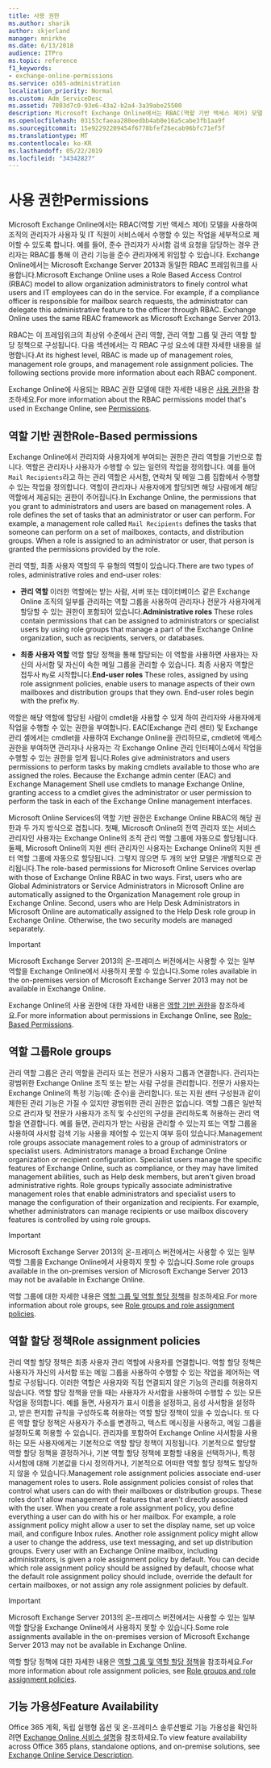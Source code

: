 ```yaml
---
title: 사용 권한
ms.author: sharik
author: skjerland
manager: mnirkhe
ms.date: 6/13/2018
audience: ITPro
ms.topic: reference
f1_keywords:
- exchange-online-permissions
ms.service: o365-administration
localization_priority: Normal
ms.custom: Adm_ServiceDesc
ms.assetid: 7803d7c0-93e6-43a2-b2a4-3a39abe25500
description: Microsoft Exchange Online에서는 RBAC(역할 기반 액세스 제어) 모델을 사용하여 조직의 관리자가 사용자 및 IT 직원이 서비스에서 수행할 수 있는 작업을 세부적으로 제어할 수 있도록 합니다. 예를 들어, 준수 관리자가 사서함 검색 요청을 담당하는 경우 관리자는 RBAC를 통해 이 관리 기능을 준수 관리자에게 위임할 수 있습니다. Exchange Online에서는 Microsoft Exchange Server 2013과 동일한 RBAC 프레임워크를 사용합니다.
ms.openlocfilehash: 03153cfaeaa280eedbb4ab0e16a5cabe3fb1aa9f
ms.sourcegitcommit: 15e92292209454f6778bfef26ecab96bfc71ef5f
ms.translationtype: MT
ms.contentlocale: ko-KR
ms.lasthandoff: 05/22/2019
ms.locfileid: "34342827"
---
```

# <a name="permissions"></a><span data-ttu-id="133c8-105">사용 권한</span><span class="sxs-lookup"><span data-stu-id="133c8-105">Permissions</span></span>

<span data-ttu-id="133c8-p102">Microsoft Exchange Online에서는 RBAC(역할 기반 액세스 제어) 모델을 사용하여 조직의 관리자가 사용자 및 IT 직원이 서비스에서 수행할 수 있는 작업을 세부적으로 제어할 수 있도록 합니다. 예를 들어, 준수 관리자가 사서함 검색 요청을 담당하는 경우 관리자는 RBAC를 통해 이 관리 기능을 준수 관리자에게 위임할 수 있습니다. Exchange Online에서는 Microsoft Exchange Server 2013과 동일한 RBAC 프레임워크를 사용합니다.</span><span class="sxs-lookup"><span data-stu-id="133c8-p102">Microsoft Exchange Online uses a Role Based Access Control (RBAC) model to allow organization administrators to finely control what users and IT employees can do in the service. For example, if a compliance officer is responsible for mailbox search requests, the administrator can delegate this administrative feature to the officer through RBAC. Exchange Online uses the same RBAC framework as Microsoft Exchange Server 2013.</span></span> 
  
<span data-ttu-id="133c8-p103">RBAC는 이 프레임워크의 최상위 수준에서 관리 역할, 관리 역할 그룹 및 관리 역할 할당 정책으로 구성됩니다. 다음 섹션에서는 각 RBAC 구성 요소에 대한 자세한 내용을 설명합니다.</span><span class="sxs-lookup"><span data-stu-id="133c8-p103">At its highest level, RBAC is made up of management roles, management role groups, and management role assignment policies. The following sections provide more information about each RBAC component.</span></span>
  
<span data-ttu-id="133c8-111">Exchange Online에 사용되는 RBAC 권한 모델에 대한 자세한 내용은 [사용 권한](https://go.microsoft.com/fwlink/p/?LinkId=271935)을 참조하세요.</span><span class="sxs-lookup"><span data-stu-id="133c8-111">For more information about the RBAC permissions model that's used in Exchange Online, see [Permissions](https://go.microsoft.com/fwlink/p/?LinkId=271935).</span></span>
  
## <a name="role-based-permissions"></a><span data-ttu-id="133c8-112">역할 기반 권한</span><span class="sxs-lookup"><span data-stu-id="133c8-112">Role-Based permissions</span></span>

<span data-ttu-id="133c8-p104">Exchange Online에서 관리자와 사용자에게 부여되는 권한은 관리 역할을 기반으로 합니다. 역할은 관리자나 사용자가 수행할 수 있는 일련의 작업을 정의합니다. 예를 들어  `Mail Recipients`라고 하는 관리 역할은 사서함, 연락처 및 메일 그룹 집합에서 수행할 수 있는 작업을 정의합니다. 역할이 관리자나 사용자에게 할당되면 해당 사람에게 해당 역할에서 제공되는 권한이 주어집니다.</span><span class="sxs-lookup"><span data-stu-id="133c8-p104">In Exchange Online, the permissions that you grant to administrators and users are based on management roles. A role defines the set of tasks that an administrator or user can perform. For example, a management role called  `Mail Recipients` defines the tasks that someone can perform on a set of mailboxes, contacts, and distribution groups. When a role is assigned to an administrator or user, that person is granted the permissions provided by the role.</span></span> 
  
<span data-ttu-id="133c8-117">관리 역할, 최종 사용자 역할의 두 유형의 역할이 있습니다.</span><span class="sxs-lookup"><span data-stu-id="133c8-117">There are two types of roles, administrative roles and end-user roles:</span></span>
  
- <span data-ttu-id="133c8-118">**관리 역할** 이러한 역할에는 받는 사람, 서버 또는 데이터베이스 같은 Exchange Online 조직의 일부를 관리하는 역할 그룹을 사용하여 관리자나 전문가 사용자에게 할당할 수 있는 권한이 포함되어 있습니다.</span><span class="sxs-lookup"><span data-stu-id="133c8-118">**Administrative roles** These roles contain permissions that can be assigned to administrators or specialist users by using role groups that manage a part of the Exchange Online organization, such as recipients, servers, or databases.</span></span> 
    
- <span data-ttu-id="133c8-p105">**최종 사용자 역할** 역할 할당 정책을 통해 할당되는 이 역할을 사용하면 사용자는 자신의 사서함 및 자신이 속한 메일 그룹을 관리할 수 있습니다. 최종 사용자 역할은 접두사  `My`로 시작합니다.</span><span class="sxs-lookup"><span data-stu-id="133c8-p105">**End-user roles** These roles, assigned by using role assignment policies, enable users to manage aspects of their own mailboxes and distribution groups that they own. End-user roles begin with the prefix  `My`.</span></span>
    
<span data-ttu-id="133c8-p106">역할은 해당 역할에 할당된 사람이 cmdlet을 사용할 수 있게 하여 관리자와 사용자에게 작업을 수행할 수 있는 권한을 부여합니다. EAC(Exchange 관리 센터) 및 Exchange 관리 셸에서는 cmdlet을 사용하여 Exchange Online을 관리하므로, cmdlet에 액세스 권한을 부여하면 관리자나 사용자는 각 Exchange Online 관리 인터페이스에서 작업을 수행할 수 있는 권한을 얻게 됩니다.</span><span class="sxs-lookup"><span data-stu-id="133c8-p106">Roles give administrators and users permissions to perform tasks by making cmdlets available to those who are assigned the roles. Because the Exchange admin center (EAC) and Exchange Management Shell use cmdlets to manage Exchange Online, granting access to a cmdlet gives the administrator or user permission to perform the task in each of the Exchange Online management interfaces.</span></span>
  
<span data-ttu-id="133c8-p107">Microsoft Online Services의 역할 기반 권한은 Exchange Online RBAC의 해당 권한과 두 가지 방식으로 겹칩니다. 첫째, Microsoft Online의 전역 관리자 또는 서비스 관리자인 사용자는 Exchange Online의 조직 관리 역할 그룹에 자동으로 할당됩니다. 둘째, Microsoft Online의 지원 센터 관리자인 사용자는 Exchange Online의 지원 센터 역할 그룹에 자동으로 할당됩니다. 그렇지 않으면 두 개의 보안 모델은 개별적으로 관리됩니다.</span><span class="sxs-lookup"><span data-stu-id="133c8-p107">The role-based permissions for Microsoft Online Services overlap with those of Exchange Online RBAC in two ways. First, users who are Global Administrators or Service Administrators in Microsoft Online are automatically assigned to the Organization Management role group in Exchange Online. Second, users who are Help Desk Administrators in Microsoft Online are automatically assigned to the Help Desk role group in Exchange Online. Otherwise, the two security models are managed separately.</span></span>
  
> [!IMPORTANT]
> <span data-ttu-id="133c8-127">Microsoft Exchange Server 2013의 온-프레미스 버전에서는 사용할 수 있는 일부 역할을 Exchange Online에서 사용하지 못할 수 있습니다.</span><span class="sxs-lookup"><span data-stu-id="133c8-127">Some roles available in the on-premises version of Microsoft Exchange Server 2013 may not be available in Exchange Online.</span></span> 
  
<span data-ttu-id="133c8-128">Exchange Online의 사용 권한에 대한 자세한 내용은 [역할 기반 권한](https://go.microsoft.com/fwlink/p/?LinkId=271936)을 참조하세요.</span><span class="sxs-lookup"><span data-stu-id="133c8-128">For more information about permissions in Exchange Online, see [Role-Based Permissions](https://go.microsoft.com/fwlink/p/?LinkId=271936).</span></span>
  
## <a name="role-groups"></a><span data-ttu-id="133c8-129">역할 그룹</span><span class="sxs-lookup"><span data-stu-id="133c8-129">Role groups</span></span>

<span data-ttu-id="133c8-p108">관리 역할 그룹은 관리 역할을 관리자 또는 전문가 사용자 그룹과 연결합니다. 관리자는 광범위한 Exchange Online 조직 또는 받는 사람 구성을 관리합니다. 전문가 사용자는 Exchange Online의 특정 기능(예: 준수)을 관리합니다. 또는 지원 센터 구성원과 같이 제한된 관리 기능은 가질 수 있지만 광범위한 관리 권한은 없습니다. 역할 그룹은 일반적으로 관리자 및 전문가 사용자가 조직 및 수신인의 구성을 관리하도록 허용하는 관리 역할을 연결합니다. 예를 들면, 관리자가 받는 사람을 관리할 수 있는지 또는 역할 그룹을 사용하여 사서함 검색 기능 사용을 제어할 수 있는지 여부 등이 있습니다.</span><span class="sxs-lookup"><span data-stu-id="133c8-p108">Management role groups associate management roles to a group of administrators or specialist users. Administrators manage a broad Exchange Online organization or recipient configuration. Specialist users manage the specific features of Exchange Online, such as compliance, or they may have limited management abilities, such as Help desk members, but aren't given broad administrative rights. Role groups typically associate administrative management roles that enable administrators and specialist users to manage the configuration of their organization and recipients. For example, whether administrators can manage recipients or use mailbox discovery features is controlled by using role groups.</span></span> 
  
> [!IMPORTANT]
> <span data-ttu-id="133c8-135">Microsoft Exchange Server 2013의 온-프레미스 버전에서는 사용할 수 있는 일부 역할 그룹을 Exchange Online에서 사용하지 못할 수 있습니다.</span><span class="sxs-lookup"><span data-stu-id="133c8-135">Some role groups available in the on-premises version of Microsoft Exchange Server 2013 may not be available in Exchange Online.</span></span> 
  
<span data-ttu-id="133c8-136">역할 그룹에 대한 자세한 내용은 [역할 그룹 및 역할 할당 정책](https://go.microsoft.com/fwlink/p/?LinkId=271937)을 참조하세요.</span><span class="sxs-lookup"><span data-stu-id="133c8-136">For more information about role groups, see [Role groups and role assignment policies](https://go.microsoft.com/fwlink/p/?LinkId=271937).</span></span>
  
## <a name="role-assignment-policies"></a><span data-ttu-id="133c8-137">역할 할당 정책</span><span class="sxs-lookup"><span data-stu-id="133c8-137">Role assignment policies</span></span>

<span data-ttu-id="133c8-p109">관리 역할 할당 정책은 최종 사용자 관리 역할에 사용자를 연결합니다. 역할 할당 정책은 사용자가 자신의 사서함 또는 메일 그룹을 사용하여 수행할 수 있는 작업을 제어하는 역할로 구성됩니다. 이러한 역할은 사용자와 직접 연결되지 않은 기능의 관리를 허용하지 않습니다. 역할 할당 정책을 만들 때는 사용자가 사서함을 사용하여 수행할 수 있는 모든 작업을 정의합니다. 예를 들면, 사용자가 표시 이름을 설정하고, 음성 사서함을 설정하고, 받은 편지함 규칙을 구성하도록 허용하는 역할 할당 정책이 있을 수 있습니다. 또 다른 역할 할당 정책은 사용자가 주소를 변경하고, 텍스트 메시징을 사용하고, 메일 그룹을 설정하도록 허용할 수 있습니다. 관리자를 포함하여 Exchange Online 사서함을 사용하는 모든 사용자에게는 기본적으로 역할 할당 정책이 지정됩니다. 기본적으로 할당할 역할 할당 정책을 결정하거나, 기본 역할 할당 정책에 포함할 내용을 선택하거나, 특정 사서함에 대해 기본값을 다시 정의하거나, 기본적으로 어떠한 역할 할당 정책도 할당하지 않을 수 있습니다.</span><span class="sxs-lookup"><span data-stu-id="133c8-p109">Management role assignment policies associate end-user management roles to users. Role assignment policies consist of roles that control what users can do with their mailboxes or distribution groups. These roles don't allow management of features that aren't directly associated with the user. When you create a role assignment policy, you define everything a user can do with his or her mailbox. For example, a role assignment policy might allow a user to set the display name, set up voice mail, and configure Inbox rules. Another role assignment policy might allow a user to change the address, use text messaging, and set up distribution groups. Every user with an Exchange Online mailbox, including administrators, is given a role assignment policy by default. You can decide which role assignment policy should be assigned by default, choose what the default role assignment policy should include, override the default for certain mailboxes, or not assign any role assignment policies by default.</span></span>
  
> [!IMPORTANT]
> <span data-ttu-id="133c8-146">Microsoft Exchange Server 2013의 온-프레미스 버전에서는 사용할 수 있는 일부 역할 할당을 Exchange Online에서 사용하지 못할 수 있습니다.</span><span class="sxs-lookup"><span data-stu-id="133c8-146">Some role assignments available in the on-premises version of Microsoft Exchange Server 2013 may not be available in Exchange Online.</span></span> 
  
<span data-ttu-id="133c8-147">역할 할당 정책에 대한 자세한 내용은 [역할 그룹 및 역할 할당 정책](https://go.microsoft.com/fwlink/p/?LinkId=271937)을 참조하세요.</span><span class="sxs-lookup"><span data-stu-id="133c8-147">For more information about role assignment policies, see [Role groups and role assignment policies](https://go.microsoft.com/fwlink/p/?LinkId=271937).</span></span>
  
## <a name="feature-availability"></a><span data-ttu-id="133c8-148">기능 가용성</span><span class="sxs-lookup"><span data-stu-id="133c8-148">Feature Availability</span></span>

<span data-ttu-id="133c8-149">Office 365 계획, 독립 실행형 옵션 및 온-프레미스 솔루션별로 기능 가용성을 확인하려면 [Exchange Online 서비스 설명](exchange-online-service-description.md)을 참조하세요.</span><span class="sxs-lookup"><span data-stu-id="133c8-149">To view feature availability across Office 365 plans, standalone options, and on-premise solutions, see [Exchange Online Service Description](exchange-online-service-description.md).</span></span>
  

